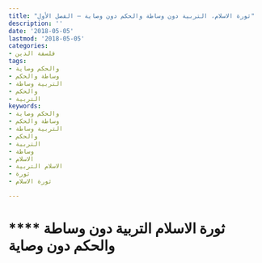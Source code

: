 ```yaml
---
title: "ثورة الاسلام، التربية دون وساطة والحكم دون وصاية – الفصل الأول"
description: ''
date: '2018-05-05'
lastmod: '2018-05-05'
categories:
- فلسفة الدين
tags:
- والحكم وصاية
- وساطة والحكم
- التربية وساطة
- والحكم
- التربية
keywords:
- والحكم وصاية
- وساطة والحكم
- التربية وساطة
- والحكم
- التربية
- وساطة
- الاسلام
- الاسلام التربية
- ثورة
- ثورة الاسلام

---
```

# **** **ثورة الاسلام** التربية دون وساطة والحكم دون وصاية

###